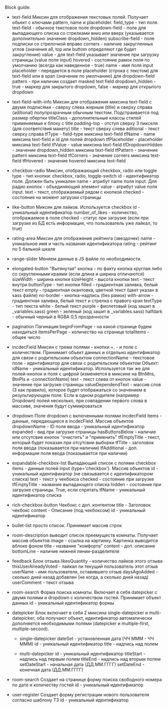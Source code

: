 Block guide:
- text-field
	Миксин для отображения текстовых полей. Получает обьект с ключами pattern, name и placeholder.
	field_type			-	тип поля. 
		text-field 			- обычное текстовое поле
		dropdown-field	- поле для выпадающего списка со стрелками вниз или вверх (указывается дополнительно значение dropdown_hidden)
		subscribe-field	-	поле подписки со стрелочкой вправо
	corners					-	наличие закругленных углов (значения all, top или buttom определяют где будет закругление)
	value						-	для text-field указывает значение при загрузку страницы (value поля input)
	hovered					- состояние рамок поля по умолчанию (всегда как наведенное - true)
	name 						- имя поля input
	placeholder 		- передается в поле placeholder (строка с текстом) для text-field или в span (значение по умолчанию) для dropdown-field
	pattern 				- при наличии создает masked text field
	dropdown_hidden - true - маркер для закрытого dropdown, false - маркер для открытого dropdown

-	text-field-with-info
	Миксин для отображения миксина text-field с двумя подписями - сверху слева жирным (title) и сверху справа (aditional) полупрозрачным обычным текстом.
	Подстраивается под размер обертки
	titleClass				-	дополнительные классы стилей применяемые к блоку с title
		padding-top				-	отступ сверху 3 пикселя (для соответствия макету)
	title							-	текст сверху слева
	aditional					-	текст сверху справа
	tfType						-	field-type миксина text-field
	tfName						-	name миксина text-field и id для полей dropdown
	tfPlaceholder			-	placeholder миксина text-field
	tfValue						-	value миксина text-field
	tfDropdownHidden	-	значение dropdown_hidden миксина text-field
	tfPattern					-	значение pattern миксина text-field
	tfCorners					-	значение corners миксина text-field
	tfHovered					-	значение hovered миксина text-field

-	checkbox-radio
	Миксин, отображающий checkbox, radio или toggle
	type			-	тип кнопки: checkbox, radio, toggle-switch
	id				-	идентификатор поля. Должен быть уникален
	name			-	атрибут name поля input. Для радио кнопок - объединяющий элемент
	value			-	атрибут value поля input.
	text			-	текст, отображаемый рядом с кнопкой
	checked		- состояние на момент загрузки страницы

-	like-button
	Миксин для лайков. Используется checkbox
	id							-	уникальный идентификатор
	number_of_likes	-	количество, отображаемое в поле
	checked					-	статус при загрузке (если при загрузке из БД есть информация, что пользователь уже лайкал, то true)

-	rating-area
	Миксин для отображения рейтинга (звездочек)
	name		-	уникальное имя и часть названия идентификатора
	rating	- рейтинг по 5 бальной шкале

-	range-slider
	Меняем данные в JS файле по необходимости.

-	elongated-button
	"Вытянутая" кнопка - по факту кнопка круглая либо со скругленными краями (если длина и ширина отличаются)
	sizeWidth		-	ширина кнопки
	sizeHeight	-	высота кнопки
	text				-	текст внутри
	buttonType	-	тип кнопки
		filled			-	градиентная заливка, белый текст
		empty				-	градиентная окантовка, цветной текст (цвет указан в sass файле)
		no-border		-	кнопка-надпись (без рамок)
		with-arrow	-	градиентная заливка, белый текст и стрелка с правого края
	textType		-	тип текста
		white			-	белый текст
		purple		-	фиолетовый (код зашит в _variables.sass)
		green			-	зеленый (код зашит в _variables.sass)
		halfdark	-	обычный черный в RGBA 0,5 прозрачности

- pagination
	Пагинация
	beginFromPage	-	на какой странице будем находиться
	itemsPerPage	-	количество на странице
	totalItems		-	общее число

- incdecField
	Миксин с трема полями - кнопки +, - и поле с количеством. Принимает объект данных и отдельно идентификатор
		для связи с родительским объектом
	connectionName	-	текстовое поле - идентификатор для связи с родительским объектом
	Объект:
		idName							-	уникальный идентификатор. Используется так же для полей-кнопок и поля с цифрой (изменяется в миксине на BtnMns, BtnPls и -connectionName)
		text								-	текст слева от кнопок
		value								-	значение при загрузке страницы
		valueDependendText	-	массив слов (3 как правило), которое будет отображаться со значением в результирующем поле.
			Если в одном родителе (например Dropdown) полей несколько, при совпадении первого слова в массиве, значения будут суммироваться

-	dropdown
	Поле dropdown с включенными полями incdecField
	items						- данные, передающиеся в incdecField. Массив объектов
	dropdownName		-	ID поля ввода - уникальный идентификатор
	expanded				-	вид при загрузке страницы
	hasButtonsBelow	-	наличие или отсутсвие кнопок "очистить" и "применить"
	tfEmptyTitle		-	текст, который будет показан при отсутсвии выборки
	tfTitle					-	заголовок поля ввода (показывается при наличии)
	tfAdditional		-	доп. информация поля ввода (показывается при наличии)

-	expandable-checkbox-list
	Выпадающий список с полями checkbox
	items					- данные полей input (type='checkbox'). Массив объектов
		id			-	уникальный идентификатор (не связывается с идентификатором списка)
		text		-	текст у чекбокса
		checked	-	состояние при загрузке
	tfEmptyTitle	-	название выпадающего списка
	hidden				-	состояние при загрузке страницы. True, если спрятать
	tfName				-	уникальный идентификатор списка

-	rich-checkbox-button
	Чекбокс с доп. контентом
	title		-	Заголовок чекбокс
	content	-	Описание (под чекбоксом)
	id			-	уникальный идентификатор

-	bullet-list
	просто список. Принимает массив строк

-	room-description
	выводит список преемуществ комнаты. Получает массив объектов
	image				-	ссылка на картинку. Картинка выводится вблоке фоном
	title				-	название "комфорта"
	content			-	доп. описание
	bottomLine	-	наличие нижней линии-разделителя

-	feedback
	Блок отзыва
	likesQuantity					-	количество лайков этого отзыва
	thisUserAlreadyVoted	-	лайкал ли текущий пользователь этот отзыв
	userName							-	имя пользователя, оставившего отзыв
	daysAgoAdded					-	сколько дней назад добавлен (не когда, а сколько дней назад)
	userComment						-	текст отзыва

- room-search
	Форма поиска комнаты. Включает в себя datepicker с двумя полями и dropdown с количеством гостей. Принимает объект данных
	id		-	уникальный идентификатор формы

- datepicker
	Блок включает в себя 2 миксина single-datepicker и multi-datepicker; оба получают объект, идентификатор автоматически дополняется 
	необходимыми полями (datepicker и multiple-first, multiple-second). 
	-	single-datepicker
		dateSet	-	установленная дата (ЧЧ МММ - ЧЧ МММ)
		id			-	уникальный идентификатор
		title		-	надпись над полем
	
	-	multi-datepicker
		id						-	уникальный идентификатор
		titleStart		- надпись над первым полем
		titleEnd			-	надпись над вторым полем
		setDateStart	-	начальная дата (ДД.ММ.ГГГГ)
		setDateEnd		-	конечная дата (ДД.ММ.ГГГГ)

-	room-search
	Создает на странице форму поиска свободного номера по дате и количеству гостей
	id	-	уникальный идентификатор

-	user-register
	Создает форму регистрации нового пользователя согласно шаблону ТЗ
	id	-	уникальный идентификатор